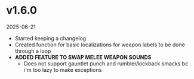 # v1.6.0
2025-06-21

- Started keeping a changelog
- Created function for basic localizations for weapon labels to be done through a loop
- **ADDED FEATURE TO SWAP MELEE WEAPON SOUNDS**
    - Does not support gauntlet punch and rumbler/kickback smacks bc i'm too lazy to make exceptions